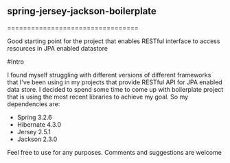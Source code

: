 ## spring-jersey-jackson-boilerplate
=================================

Good starting point for the project that enables RESTful interface to access resources in JPA enabled datastore

#Intro

I found myself struggling with different versions of different frameworks that I've been using in my projects that provide RESTful API for JPA enabled data store. I decided to spend some time to come up with boilerplate project that is using the most recent libraries to achieve my goal. 
So my dependencies are:
- Spring 3.2.6
- Hibernate 4.3.0
- Jersey 2.5.1
- Jackson 2.3.0

Feel free to use for any purposes. Comments and suggestions are welcome
